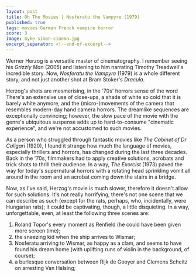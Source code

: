 ```yaml
---
layout: post
title: Oh The Movies | Nosferatu the Vampyre (1979)
published: true
tags: movies German French vampire horror
score: 3
image: myke-simon-cinema.jpg
excerpt_separator: <!--end-of-excerpt-->
---
```

Werner Herzog is a versatile master of cinematography. I remember seeing his *Grizzly Man* (2005) and listening to him narrating Timothy Treadwell's incredible story. Now, *Nosferatu the Vampyre* (1979) is a whole different story, and not just another shot at Bram Stoker's *Dracula*.
<!--end-of-excerpt-->

Herzog's shots are mesmerising, in the '70s' horrors sense of the word There's an extensive use of close-ups, a shade of white so cold that it is barely white anymore, and the (micro-)movements of the camera that resembles modern-day hand camera horrors. The dreamlike sequences are exceptionally convincing; however, the slow pace of the movie with the genre's ubiquitous suspense adds up to hard-to-consume "cinematic experience", and we're not accustomed to such movies.

As a person who struggled through fantastic movies like *The Cabinet of Dr Caligari* (1920), I found it strange how much the language of movies, especially thrillers and horrors, has changed during the last three decades. Back in the '70s, filmmakers had to apply creative solutions, acrobats and trick shots to thrill their audience. In a way, *The Exorcist* (1973) paved the way for today's supernatural horrors with a rotating head sprinkling vomit all around in the room and an acrobat coming down the stairs in a bridge.

Now, as I've said, Herzog's movie is much slower, therefore it doesn't allow for such solutions. It's not really horrifying, there's not one scene that we can describe as such (except for the rats, perhaps, who, incidentally, were Hungarian rats); it could be captivating, though, a little disquieting. In a way, unforgettable, even, at least the following three scenes are:

<ol>
<li>Roland Topor's every moment as Renfield (he could have been given more screen time);</li>
<li>the sneezing kid when the ship arrives to Wismar;</li>
<li>Nosferatu arriving to Wismar, as happy as a clam, and seems to have found his dream home (with uplifting runs of violin in the background, of course);</li>
<li>a burlesque conversation between Rijk de Gooyer and Clemens Scheitz on arresting Van Helsing;</li>
</ol>